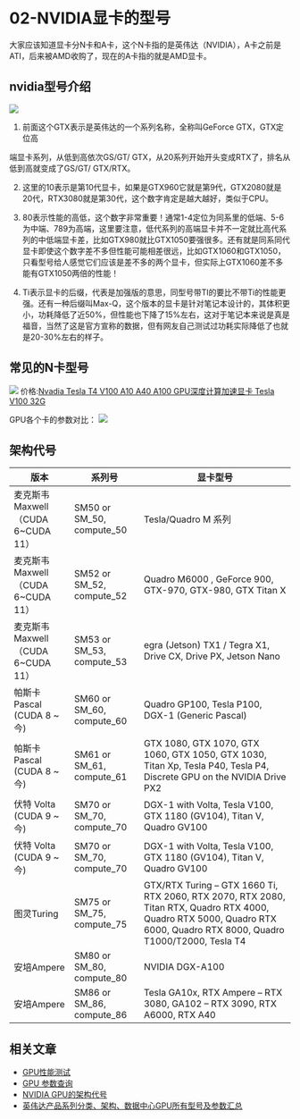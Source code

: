 # 02-NVIDIA显卡的型号

大家应该知道显卡分N卡和A卡，这个N卡指的是英伟达（NVIDIA），A卡之前是ATI，后来被AMD收购了，现在的A卡指的就是AMD显卡。

## nvidia型号介绍

![](/images/nvidia-gpu.png)

1. 前面这个GTX表示是英伟达的一个系列名称，全称叫GeForce GTX，GTX定位高

端显卡系列，从低到高依次GS/GT/ GTX，从20系列开始开头变成RTX了，排名从低到高就变成了GS/GT/ GTX/RTX。

2. 这里的10表示是第10代显卡，如果是GTX960它就是第9代，GTX2080就是20代，RTX3080就是第30代，这个数字肯定是越大越好，类似于CPU。

3. 80表示性能的高低，这个数字非常重要！通常1-4定位为同系里的低端、5-6为中端、789为高端，这里要注意，低代系列的高端显卡并不一定就比高代系列的中低端显卡差，比如GTX980就比GTX1050要强很多。还有就是同系同代显卡即使这个数字差不多但性能可能相差很远，比如GTX1060和GTX1050，只看型号给人感觉它们应该是差不多的两个显卡，但实际上GTX1060差不多能有GTX1050两倍的性能！

4. Ti表示显卡的后缀，代表是加强版的意思，同型号带TI的要比不带Ti的性能更强。还有一种后缀叫Max-Q，这个版本的显卡是针对笔记本设计的，其体积更小，功耗降低了近50%，但性能也下降了15%左右，这对于笔记本来说是真是福音，当然了这是官方宣称的数据，但有网友自己测试过功耗实际降低了也就是20-30%左右的样子。

## 常见的N卡型号
![](/images/nvidia-gpu-category.png)
价格:[Nvadia Tesla T4 V100 A10 A40 A100 GPU深度计算加速显卡 Tesla V100 32G](https://item.jd.com/56735960113.html#crumb-wrap)

GPU各个卡的参数对比：
![](/images/nvidia-gpu-params.jpg)

## 架构代号
| 版本      | 系列号 | 显卡型号  |
| ----------- | ----------- | ---------- |
| 麦克斯韦 Maxwell（CUDA 6~CUDA 11）      | SM50 or SM_50, compute_50       | Tesla/Quadro M 系列 | 
| 麦克斯韦 Maxwell（CUDA 6~CUDA 11）      | SM52 or SM_52, compute_52       | Quadro M6000 , GeForce 900, GTX-970, GTX-980, GTX Titan X | 
| 麦克斯韦 Maxwell（CUDA 6~CUDA 11）      | SM53 or SM_53, compute_53       | egra (Jetson) TX1 / Tegra X1, Drive CX, Drive PX, Jetson Nano | 
| 帕斯卡 Pascal (CUDA 8 ~今)              | SM60 or SM_60, compute_60       | Quadro GP100, Tesla P100, DGX-1 (Generic Pascal) |
| 帕斯卡 Pascal (CUDA 8 ~今)              | SM61 or SM_61, compute_61       | GTX 1080, GTX 1070, GTX 1060, GTX 1050, GTX 1030, Titan Xp, Tesla P40, Tesla P4, Discrete GPU on the NVIDIA Drive PX2 |
| 伏特 Volta (CUDA 9 ~今)                 | SM70 or SM_70, compute_70       | DGX-1 with Volta, Tesla V100, GTX 1180 (GV104), Titan V, Quadro GV100 |
| 伏特 Volta (CUDA 9 ~今)                 | SM70 or SM_70, compute_70       | DGX-1 with Volta, Tesla V100, GTX 1180 (GV104), Titan V, Quadro GV100 |
| 图灵Turing                              | SM75 or SM_75, compute_75       | GTX/RTX Turing – GTX 1660 Ti, RTX 2060, RTX 2070, RTX 2080, Titan RTX, Quadro RTX 4000, Quadro RTX 5000, Quadro RTX 6000, Quadro RTX 8000, Quadro T1000/T2000, Tesla T4 |
| 安培Ampere                               | SM80 or SM_80, compute_80       | NVIDIA DGX-A100 |
| 安培Ampere                               | SM86 or SM_86, compute_86       | Tesla GA10x, RTX Ampere – RTX 3080, GA102 – RTX 3090, RTX A6000, RTX A40 |

## 相关文章
- [GPU性能测试](https://www.autodl.com/docs/gpu_perf/AutoDL)
- [GPU 参数查询](https://www.techpowerup.com/gpu-specs/)
- [NVIDIA GPU的架构代号](https://blog.csdn.net/shaojie_wang/article/details/121117277)
- [英伟达产品系列分类、架构、数据中心GPU所有型号及参数汇总](https://www.zhihu.com/tardis/zm/art/671412359?source_id=1005)

